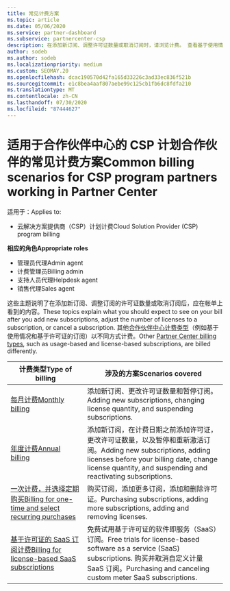 ```yaml
---
title: 常见计费方案
ms.topic: article
ms.date: 05/06/2020
ms.service: partner-dashboard
ms.subservice: partnercenter-csp
description: 在添加新订阅、调整许可证数量或取消订阅时，请浏览计费。 查看基于使用情况和许可证的订阅的不同之处。
author: sodeb
ms.author: sodeb
ms.localizationpriority: medium
ms.custom: SEOMAY.20
ms.openlocfilehash: dcac190570d42fa165d33226c3ad33ec836f521b
ms.sourcegitcommit: e1c8bea4aaf807aebe99c125cb1fb6dc8fdfa210
ms.translationtype: MT
ms.contentlocale: zh-CN
ms.lasthandoff: 07/30/2020
ms.locfileid: "87444627"
---
```

# <a name="common-billing-scenarios-for-csp-program-partners-working-in-partner-center"></a><span data-ttu-id="9233a-104">适用于合作伙伴中心的 CSP 计划合作伙伴的常见计费方案</span><span class="sxs-lookup"><span data-stu-id="9233a-104">Common billing scenarios for CSP program partners working in Partner Center</span></span>

<span data-ttu-id="9233a-105">适用于：</span><span class="sxs-lookup"><span data-stu-id="9233a-105">Applies to:</span></span>

- <span data-ttu-id="9233a-106">云解决方案提供商（CSP）计划计费</span><span class="sxs-lookup"><span data-stu-id="9233a-106">Cloud Solution Provider (CSP) program billing</span></span>

<span data-ttu-id="9233a-107">**相应的角色**</span><span class="sxs-lookup"><span data-stu-id="9233a-107">**Appropriate roles**</span></span>

- <span data-ttu-id="9233a-108">管理员代理</span><span class="sxs-lookup"><span data-stu-id="9233a-108">Admin agent</span></span>
- <span data-ttu-id="9233a-109">计费管理员</span><span class="sxs-lookup"><span data-stu-id="9233a-109">Billing admin</span></span>
- <span data-ttu-id="9233a-110">支持人员代理</span><span class="sxs-lookup"><span data-stu-id="9233a-110">Helpdesk agent</span></span>
- <span data-ttu-id="9233a-111">销售代理</span><span class="sxs-lookup"><span data-stu-id="9233a-111">Sales agent</span></span>

<span data-ttu-id="9233a-112">这些主题说明了在添加新订阅、调整订阅的许可证数量或取消订阅后，应在帐单上看到的内容。</span><span class="sxs-lookup"><span data-stu-id="9233a-112">These topics explain what you should expect to see on your bill after you add new subscriptions, adjust the number of licenses to a subscription, or cancel a subscription.</span></span> <span data-ttu-id="9233a-113">其他[合作伙伴中心计费类型](billing-different-types.md)（例如基于使用情况和基于许可证的订阅）以不同方式计费。</span><span class="sxs-lookup"><span data-stu-id="9233a-113">Other [Partner Center billing types](billing-different-types.md), such as usage-based and license-based subscriptions, are billed differently.</span></span>

| <span data-ttu-id="9233a-114">计费类型</span><span class="sxs-lookup"><span data-stu-id="9233a-114">Type of billing</span></span> | <span data-ttu-id="9233a-115">涉及的方案</span><span class="sxs-lookup"><span data-stu-id="9233a-115">Scenarios covered</span></span> |
| --------------- | ----------------- |
| [<span data-ttu-id="9233a-116">每月计费</span><span class="sxs-lookup"><span data-stu-id="9233a-116">Monthly billing</span></span>](common-billing-scenarios-monthly.md) | <span data-ttu-id="9233a-117">添加新订阅、更改许可证数量和暂停订阅。</span><span class="sxs-lookup"><span data-stu-id="9233a-117">Adding new subscriptions, changing license quantity, and suspending subscriptions.</span></span> |
| [<span data-ttu-id="9233a-118">年度计费</span><span class="sxs-lookup"><span data-stu-id="9233a-118">Annual billing</span></span>](common-billing-scenarios-annual.md) | <span data-ttu-id="9233a-119">添加新订阅，在计费日期之前添加许可证，更改许可证数量，以及暂停和重新激活订阅。</span><span class="sxs-lookup"><span data-stu-id="9233a-119">Adding new subscriptions, adding licenses before your billing date, change license quantity, and suspending and reactivating subscriptions.</span></span> |
| [<span data-ttu-id="9233a-120">一次计费，并选择定期购买</span><span class="sxs-lookup"><span data-stu-id="9233a-120">Billing for one-time and select recurring purchases</span></span>](common-billing-scenarios-onetime-recurring.md) | <span data-ttu-id="9233a-121">购买订阅，添加更多订阅，添加和删除许可证。</span><span class="sxs-lookup"><span data-stu-id="9233a-121">Purchasing subscriptions, adding more subscriptions, adding and removing licenses.</span></span> |
| [<span data-ttu-id="9233a-122">基于许可证的 SaaS 订阅计费</span><span class="sxs-lookup"><span data-stu-id="9233a-122">Billing for license-based SaaS subscriptions</span></span>](common-billing-scenarios-saas.md) | <span data-ttu-id="9233a-123">免费试用基于许可证的软件即服务（SaaS）订阅。</span><span class="sxs-lookup"><span data-stu-id="9233a-123">Free trials for license-based software as a service (SaaS) subscriptions.</span></span> <span data-ttu-id="9233a-124">购买并取消自定义计量 SaaS 订阅。</span><span class="sxs-lookup"><span data-stu-id="9233a-124">Purchasing and canceling custom meter SaaS subscriptions.</span></span> |

